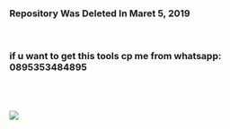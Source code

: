 <h3> Repository Was Deleted In Maret 5, 2019 </h3><br>
<h3> if u want to get this tools cp me from whatsapp: 0895353484895</h3>
<br><br><br><img src="https://asciinema.org/a/cS93Xfrdo9AkP0QyI2K2ODpQH"/>
